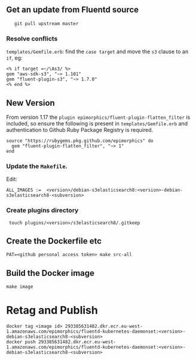 ## Get an update from Fluentd source

```
   git pull upstream master
```

### Resolve conflicts

`templates/Gemfile.erb`: find the `case target` and move the `s3` clause to an `if`, eg:

```
<% if target =~/\As3/ %>
gem "aws-sdk-s3", "~> 1.101"
gem "fluent-plugin-s3", "~> 1.7.0"
<% end %>
```

## New Version

From version 1.17 the `plugin epimorphics/fluent-plugin-flatten_filter` is included, so ensure the following is present in `templates/Gemfile.erb` and authentication to Github Ruby Package Registry is required.
```
source "https://rubygems.pkg.github.com/epimorphics" do
  gem "fluent-plugin-flatten_filter", "~> 1"
end
```

### Update the `Makefile`.

Edit:
```
ALL_IMAGES :=  <version>/debian-s3elasticsearch8:<version>-debian-s3elasticsearch8-<subversion>
```

### Create plugins directory

```
 touch plugins/<version>/s3elasticsearch8/.gitkeep
```

## Create the Dockerfile etc

```
PAT=<github personal access token> make src-all
```

## Build the Docker image

```
make image
```

# Retag and Publish

```
docker tag <image id> 293385631482.dkr.ecr.eu-west-1.amazonaws.com/epimorphics/fluentd-kubernetes-daemonset:<version>-debian-s3elasticsearch8-<subversion>
docker push 293385631482.dkr.ecr.eu-west-1.amazonaws.com/epimorphics/fluentd-kubernetes-daemonset:<version>-debian-s3elasticsearch8-<subversion>
```
